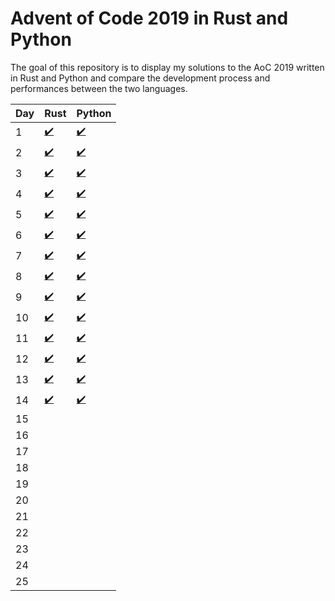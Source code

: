 # Advent of Code 2019 in Rust and Python

The goal of this repository is to display my solutions to the AoC 2019 written in Rust and Python and compare the development process and performances between the two languages.



| Day  | Rust                         | Python              |
| ---- | ---------------------------- | ------------------- |
| 1    | [:heavy_check_mark:](./Day-1/sol/src/main.rs) | [:heavy_check_mark:](./Day-1/sol.py) |
| 2    | [:heavy_check_mark:](./Day-2/sol/src/main.rs) | [:heavy_check_mark:](./Day-2/sol.py) |
| 3    | [:heavy_check_mark:](./Day-3/sol/src/main.rs) | [:heavy_check_mark:](./Day-3/sol.py) |
| 4    | [:heavy_check_mark:](./Day-4/sol/src/main.rs) | [:heavy_check_mark:](./Day-4/sol.py) |
| 5    | [:heavy_check_mark:](./Day-5/sol/src/main.rs) | [:heavy_check_mark:](./Day-5/sol.py) |
| 6    | [:heavy_check_mark:](./Day-6/sol/src/main.rs) | [:heavy_check_mark:](./Day-6/sol.py) |
| 7    | [:heavy_check_mark:](./Day-7/sol/src/main.rs) | [:heavy_check_mark:](./Day-7/pysol/sol.py) |
| 8    | [:heavy_check_mark:](./Day-8/sol/src/main.rs) | [:heavy_check_mark:](./Day-8/sol.py) |
| 9    | [:heavy_check_mark:](./Day-9/sol/src/main.rs) | [:heavy_check_mark:](./Day-9/pysol/sol.py) |
| 10    | [:heavy_check_mark:](./Day-10/sol/src/main.rs) | [:heavy_check_mark:](./Day-10/sol.py) |
| 11    | [:heavy_check_mark:](./Day-11/sol/src/main.rs) | [:heavy_check_mark:](./Day-11/pysol/sol.py) |
| 12    | [:heavy_check_mark:](./Day-12/sol/src/main.rs) | [:heavy_check_mark:](./Day-12/sol.py) |
| 13    | [:heavy_check_mark:](./Day-13/sol/src/main.rs) | [:heavy_check_mark:](./Day-13/pysol/sol.py) |
| 14    | [:heavy_check_mark:](./Day-14/sol/src/main.rs) | [:heavy_check_mark:](./Day-14/sol.py) |
| 15   |                              |                     |
| 16   |                              |                     |
| 17   |                              |                     |
| 18   |                              |                     |
| 19   |                              |                     |
| 20   |                              |                     |
| 21   |                              |                     |
| 22   |                              |                     |
| 23   |                              |                     |
| 24   |                              |                     |
| 25   |                              |                     |
